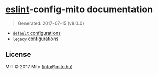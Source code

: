 # [eslint](http://eslint.org)-config-mito documentation
> Generated: 2017-07-15 (v8.0.0)

* [`default` configurations](default.md)
* [`legacy` configurations](legacy.md)

## License
MIT © 2017 Mito (info@mito.hu)